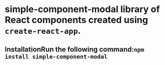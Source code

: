 # simple-component-modal library of React components created using `create-react-app`.

## InstallationRun the following command:`npm install simple-component-modal`
